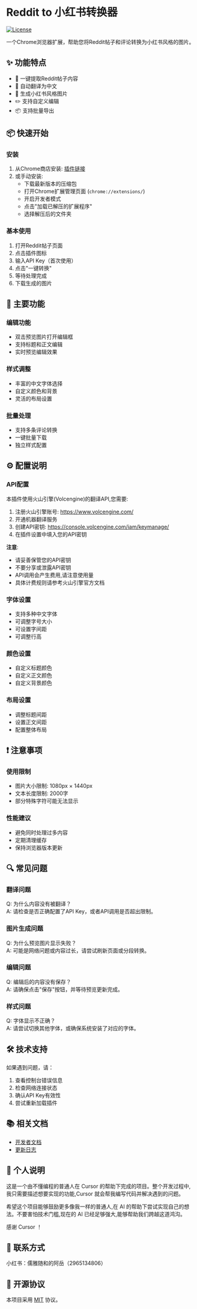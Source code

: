 # Reddit to 小红书转换器

[![License](https://img.shields.io/badge/license-MIT-blue.svg)](docs/LICENSE.md)

一个Chrome浏览器扩展，帮助您将Reddit帖子和评论转换为小红书风格的图片。

## ✨ 功能特点

- 🚀 一键提取Reddit帖子内容
- 🔄 自动翻译为中文
- 🎨 生成小红书风格图片
- ✏️ 支持自定义编辑
- 📦 支持批量导出

## 📦 快速开始

### 安装
1. 从Chrome商店安装: [插件链接]()
2. 或手动安装:
   - 下载最新版本的压缩包
   - 打开Chrome扩展管理页面 (`chrome://extensions/`)
   - 开启开发者模式
   - 点击"加载已解压的扩展程序"
   - 选择解压后的文件夹

### 基本使用
1. 打开Reddit帖子页面
2. 点击插件图标
3. 输入API Key（首次使用）
4. 点击"一键转换"
5. 等待处理完成
6. 下载生成的图片

## 📝 主要功能

### 编辑功能
- 双击预览图片打开编辑框
- 支持标题和正文编辑
- 实时预览编辑效果

### 样式调整
- 丰富的中文字体选择
- 自定义颜色和背景
- 灵活的布局设置

### 批量处理
- 支持多条评论转换
- 一键批量下载
- 独立样式配置

## ⚙️ 配置说明

### API配置
本插件使用火山引擎(Volcengine)的翻译API,您需要:
1. 注册火山引擎账号: https://www.volcengine.com/
2. 开通机器翻译服务
3. 创建API密钥: https://console.volcengine.com/iam/keymanage/
4. 在插件设置中填入您的API密钥

**注意**: 
- 请妥善保管您的API密钥
- 不要分享或泄露API密钥
- API调用会产生费用,请注意使用量
- 具体计费规则请参考火山引擎官方文档

### 字体设置
- 支持多种中文字体
- 可调整字号大小
- 可设置字间距
- 可调整行高

### 颜色设置
- 自定义标题颜色
- 自定义正文颜色
- 自定义背景颜色

### 布局设置
- 调整标题间距
- 设置正文间距
- 配置整体布局

## ❗ 注意事项

### 使用限制
- 图片大小限制: 1080px × 1440px
- 文本长度限制: 2000字
- 部分特殊字符可能无法显示

### 性能建议
- 避免同时处理过多内容
- 定期清理缓存
- 保持浏览器版本更新

## 🔍 常见问题

### 翻译问题
Q: 为什么内容没有被翻译？  
A: 请检查是否正确配置了API Key，或者API调用是否超出限制。

### 图片生成问题
Q: 为什么预览图片显示失败？  
A: 可能是网络问题或内容过长，请尝试刷新页面或分段转换。

### 编辑问题
Q: 编辑后的内容没有保存？  
A: 请确保点击"保存"按钮，并等待预览更新完成。

### 样式问题
Q: 字体显示不正确？  
A: 请尝试切换其他字体，或确保系统安装了对应的字体。

## 🛠️ 技术支持

如果遇到问题，请：
1. 查看控制台错误信息
2. 检查网络连接状态
3. 确认API Key有效性
4. 尝试重新加载插件

## 📚 相关文档

- [开发者文档](docs/DEVELOPMENT.md)
- [更新日志](docs/CHANGELOG.md)

## 📝 个人说明

这是一个由不懂编程的普通人在 Cursor 的帮助下完成的项目。整个开发过程中,我只需要描述想要实现的功能,Cursor 就会帮我编写代码并解决遇到的问题。

希望这个项目能够鼓励更多像我一样的普通人,在 AI 的帮助下尝试实现自己的想法。不要害怕技术门槛,现在的 AI 已经足够强大,能够帮助我们跨越这道鸿沟。

感谢 Cursor ！

## 📄 联系方式

小红书：儒雅随和的阿岳（2965134806）

## 📄 开源协议

本项目采用 [MIT](docs/LICENSE.md) 协议。  